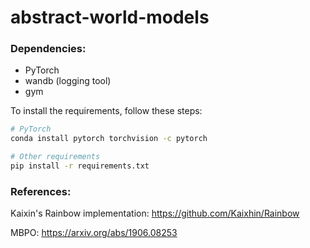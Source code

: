 # abstract-world-models

### Dependencies: 
* PyTorch 
* wandb (logging tool)
* gym

To install the requirements, follow these steps:
```bash
# PyTorch
conda install pytorch torchvision -c pytorch

# Other requirements
pip install -r requirements.txt
```

### References:
Kaixin's Rainbow implementation: https://github.com/Kaixhin/Rainbow

MBPO: https://arxiv.org/abs/1906.08253
